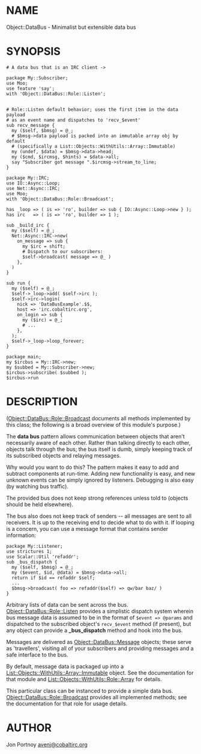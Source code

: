 # NAME

Object::DataBus - Minimalist but extensible data bus

# SYNOPSIS

    # A data bus that is an IRC client ->

    package My::Subscriber;
    use Moo;
    use feature 'say';
    with 'Object::DataBus::Role::Listen';
    

    # Role::Listen default behavior; uses the first item in the data payload
    # as an event name and dispatches to 'recv_$event'
    sub recv_message {
      my ($self, $bmsg) = @_;
      # $bmsg->data payload is packed into an immutable array obj by default
      # (specifically a List::Objects::WithUtils::Array::Immutable)
      my (undef, $data) = $bmsg->data->head;
      my ($cmd, $ircmsg, $hints) = $data->all;
      say "Subscriber got message ".$ircmsg->stream_to_line;
    }

    package My::IRC;
    use IO::Async::Loop; 
    use Net::Async::IRC;
    use Moo;
    with 'Object::DataBus::Role::Broadcast';

    has _loop => ( is => 'ro', builder => sub { IO::Async::Loop->new } );
    has irc   => ( is => 'ro', builder => 1 );

    sub _build_irc {
      my ($self) = @_;
      Net::Async::IRC->new(
        on_message => sub {
          my $irc = shift;
          # Dispatch to our subscribers:
          $self->broadcast( message => @_ )
        },
      )
    }

    sub run {
      my ($self) = @_;
      $self->_loop->add( $self->irc );
      $self->irc->login(
        nick => 'DataBusExample'.$$,
        host => 'irc.cobaltirc.org',
        on_login => sub {
          my ($irc) = @_;
          # ...
        },
      );
      $self->_loop->loop_forever;
    }

    package main;
    my $ircbus = My::IRC->new;
    my $subbed = My::Subscriber->new;
    $ircbus->subscribe( $subbed );
    $ircbus->run

# DESCRIPTION

([Object::DataBus::Role::Broadcast](http://search.cpan.org/perldoc?Object::DataBus::Role::Broadcast) documents all methods implemented by this
class; the following is a broad overview of this module's purpose.)

The __data bus__ pattern allows communication between objects that aren't
necessarily aware of each other. Rather than talking directly to each other,
objects talk through the bus; the bus itself is dumb, simply keeping track of
its subscribed objects and relaying messages.

Why would you want to do this? The pattern makes it easy to add and subtract
components at run-time. Adding new functionality is easy, and new unknown events
can be simply ignored by listeners. Debugging is also easy (by watching bus
traffic).

The provided bus does not keep strong references unless told to (objects
should be held elsewhere).

The bus also does not keep track of senders -- all messages are sent to all
receivers. It is up to the receiving end to decide what to do with it.
If looping is a concern, you can use a message format that
contains sender information:

    package My::Listener;
    use strictures 1;
    use Scalar::Util 'refaddr';
    sub _bus_dispatch {
      my ($self, $bmsg) = @_;
      my ($event, $id, @data) = $bmsg->data->all;
      return if $id == refaddr $self;
      ...
      $bmsg->broadcast( foo => refaddr($self) => qw/bar baz/ )
    }

Arbitrary lists of data can be sent across the bus.
[Object::DataBus::Role::Listen](http://search.cpan.org/perldoc?Object::DataBus::Role::Listen) provides a simplistic dispatch system wherein
bus message data is assumed to be in the format of `$event => @params`
and dispatched to the subscribed object's `recv_$event` method (if present),
but any object can provide a __\_bus\_dispatch__ method and hook into the bus.

Messages are delivered as [Object::DataBus::Message](http://search.cpan.org/perldoc?Object::DataBus::Message) objects; these serve as
'travellers', visiting all of your subscribers and providing messages and a
safe interface to the bus.

By default, message data is packaged up into a
[List::Objects::WithUtils::Array::Immutable](http://search.cpan.org/perldoc?List::Objects::WithUtils::Array::Immutable) object.
See the documentation for that module and
[List::Objects::WithUtils::Role::Array](http://search.cpan.org/perldoc?List::Objects::WithUtils::Role::Array) for details.

This particular class can be instanced to provide a simple data bus.
[Object::DataBus::Role::Broadcast](http://search.cpan.org/perldoc?Object::DataBus::Role::Broadcast) provides all implemented methods; see the
documentation for that role for usage details.

# AUTHOR

Jon Portnoy <avenj@cobaltirc.org>
